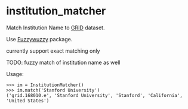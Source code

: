 # institution_matcher

Match Institution Name to [GRID](https://www.grid.ac/downloads) dataset.

Use [Fuzzywuzzy](https://github.com/seatgeek/fuzzywuzzy) package.

currently support exact matching only

TODO: fuzzy match of institution name as well

Usage:

    >>> im = InstitutionMatcher()
    >>> im.match('Stanford University')
    ('grid.168010.e', 'Stanford University', 'Stanford', 'California', 'United States')
